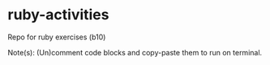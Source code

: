 # ruby-activities
Repo for ruby exercises (b10) 

Note(s): 
(Un)comment code blocks and copy-paste them to run on terminal.

